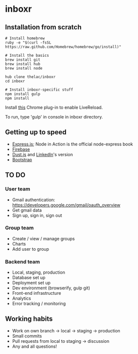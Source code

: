inboxr
======

## Installation from scratch
```
# Install homebrew
ruby -e "$(curl -fsSL https://raw.github.com/Homebrew/homebrew/go/install)"

# Install the basics
brew install git
brew install hub
brew install node

hub clone thelac/inboxr
cd inboxr

# Install inboxr-specific stuff
npm install gulp
npm install
```

Install [this](https://chrome.google.com/webstore/detail/livereload/jnihajbhpnppcggbcgedagnkighmdlei?hl=en) Chrome plug-in to enable LiveReload.

To run, type 'gulp' in console in inboxr directory.

## Getting up to speed
- [Express.js](http://expressjs.com/guide.html); Node in Action is the official node-express book
- [Firebase](https://www.firebase.com/docs/)
- [Dust.js](http://akdubya.github.io/dustjs/) and [LinkedIn](https://github.com/linkedin/dustjs/wiki/Dust-Tutorial)'s version
- [Bootstrap](http://getbootstrap.com/getting-started/)

## TO DO

### User team
- Gmail authentication: https://developers.google.com/gmail/oauth_overview
- Get gmail data
- Sign up, sign in, sign out

### Group team
- Create / view / manage groups
- Charts
- Add user to group

### Backend team
- Local, staging, production
- Database set up
- Deployment set up
- Dev environment (browserify, gulp git)
- Front-end infrastructure
- Analytics
- Error tracking / monitoring

## Working habits
- Work on own branch -> local -> staging -> production
- Small commits
- Pull requests from local to staging -> discussion
- Any and all questions!